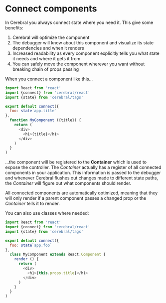 # Connect components

In Cerebral you always connect state where you need it. This give some benefits:

1. Cerebral will optimize the component
2. The debugger will know about this component and visualize its state dependencies and when it renders
3. Increased readability as every component explicitly tells you what state it needs and where it gets it from
4. You can safely move the component wherever you want without breaking chain of props passing

When you connect a component like this...

```js
import React from 'react'
import {connect} from 'cerebral/react'
import {state} from 'cerebral/tags'

export default connect({
  foo: state`app.title`
},
  function MyComponent ({title}) {
    return (
      <div>
        <h1>{title}</h1>
      </div>
    )
  }
)
```

...the component will be registered to the **Container** which is used to expose the controller. The *Container* actually has a register of all connected components in your application. This information is passed to the debugger and whenever Cerebral flushes out changes made to different state paths, the *Container* will figure out what components should render.

All connected components are automatically optimized, meaning that they will only render if a parent component passes a changed prop or the *Container* tells it to render.

You can also use classes where needed:

```js
import React from 'react'
import {connect} from 'cerebral/react'
import {state} from 'cerebral/tags'

export default connect({
  foo: state`app.foo`
},
  class MyComponent extends React.Component {
    render () {
      return (
        <div>
          <h1>{this.props.title}</h1>
        </div>
      )
    }
  }
)
```
